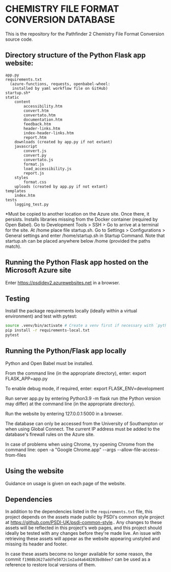 # CHEMISTRY FILE FORMAT CONVERSION DATABASE

This is the repository for the Pathfinder 2 Chemistry File Format Conversion source code.


## Directory structure of the Python Flask app website:

```
app.py
requirements.txt
  (azure-functions, requests, openbabel-wheel:
   installed by yaml workflow file on GitHub)
startup.sh*
static
    content
        accessibility.htm
        convert.htm
        convertato.htm
        documentation.htm
        feedback.htm
        header-links.htm
        index-header-links.htm
        report.htm
    downloads (created by app.py if not extant)
    javascript
        convert.js
        convert.py
        convertato.js
        format.js
        load_accessibility.js
        report.js
    styles
        format.css
    uploads (created by app.py if not extant)
templates
    index.htm
tests
    logging_test.py
```

*Must be copied to another location on the Azure site. Once there, it persists. Installs libraries missing from the Docker container (required by Open Babel). Go to     Development Tools > SSH > Go    to arrive at a terminal for the site. At    /home    place file startup.sh. Go to    Settings > Configurations > General settings    and enter    /home/startup.sh    in Startup Command. Note that startup.sh can be placed anywhere below    /home    (provided the paths match).


## Running the Python Flask app hosted on the Microsoft Azure site

Enter    https://psdidev2.azurewebsites.net    in a browser.


## Testing

Install the package requirements locally (ideally within a virtual environment) and test with pytest:

```bash
source .venv/bin/activate # Create a venv first if necessary with `python -m venv .venv`
pip install -r requirements-local.txt
pytest
```


## Running the Python/Flask app locally

Python and Open Babel must be installed.

From the command line (in the appropriate directory), enter:
export FLASK_APP=app.py

To enable debug mode, if required, enter:
export FLASK_ENV=development

Run server app.py by entering    Python3.9 -m flask run    (the Python version may differ) at the command line (in the appropriate directory).

Run the website by entering    127.0.0.1:5000    in a browser.

The database can only be accessed from the University of Southampton or when using Global Connect. The current IP address must be added to the database's firewall rules on the Azure site.

In case of problems when using Chrome, try opening Chrome from the command line:
open -a "Google Chrome.app" --args --allow-file-access-from-files


## Using the website

Guidance on usage is given on each page of the website.


## Dependencies

In addition to the dependencies listed in the `requirements.txt` file, this project depends on the assets made public by PSDI's common style project at https://github.com/PSDI-UK/psdi-common-style.. Any changes to these assets will be reflected in this project's web pages, and this project should ideally be tested with any changes before they're made live. An issue with retrieving these assets will appear as the website appearing unstyled and missing its header and footer.

In case these assets become no longer available for some reason, the commit `f1908b3627addfe5072c1e2ad4a648203bd8dee7` can be used as a reference to restore local versions of them.
